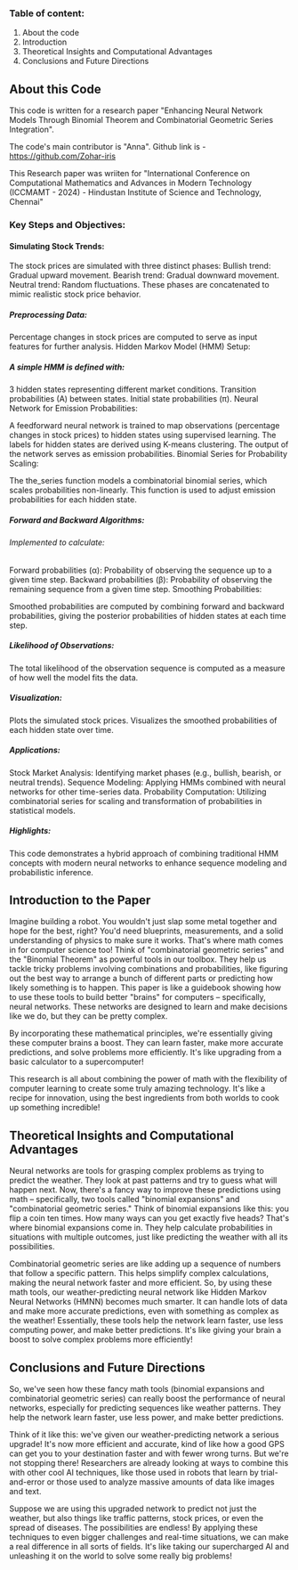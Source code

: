 ### Table of content:
1) About the code
2) Introduction
3) Theoretical Insights and Computational Advantages
4) Conclusions and Future Directions






## About this Code

This code is written for a research paper "Enhancing Neural Network Models Through Binomial Theorem and Combinatorial Geometric Series Integration".

The code's main contributor is "Anna".
Github link is - https://github.com/Zohar-iris

This Research paper was wriiten for "International Conference on Computational Mathematics and Advances in Modern Technology (ICCMAMT - 2024) - Hindustan Institute of Science and Technology, Chennai" 

### Key Steps and Objectives:



#### Simulating Stock Trends:

The stock prices are simulated with three distinct phases:
Bullish trend: Gradual upward movement.
Bearish trend: Gradual downward movement.
Neutral trend: Random fluctuations.
These phases are concatenated to mimic realistic stock price behavior.



##### Preprocessing Data:

Percentage changes in stock prices are computed to serve as input features for further analysis.
Hidden Markov Model (HMM) Setup:



##### A simple HMM is defined with:
3 hidden states representing different market conditions.
Transition probabilities (A) between states.
Initial state probabilities (π).
Neural Network for Emission Probabilities:

A feedforward neural network is trained to map observations (percentage changes in stock prices) to hidden states using supervised learning.
The labels for hidden states are derived using K-means clustering.
The output of the network serves as emission probabilities.
Binomial Series for Probability Scaling:

The the_series function models a combinatorial binomial series, which scales probabilities non-linearly. This function is used to adjust emission probabilities for each hidden state.


##### Forward and Backward Algorithms:

###### Implemented to calculate:
Forward probabilities (α): Probability of observing the sequence up to a given time step.
Backward probabilities (β): Probability of observing the remaining sequence from a given time step.
Smoothing Probabilities:

Smoothed probabilities are computed by combining forward and backward probabilities, giving the posterior probabilities of hidden states at each time step.




##### Likelihood of Observations:

The total likelihood of the observation sequence is computed as a measure of how well the model fits the data.



##### Visualization:

Plots the simulated stock prices.
Visualizes the smoothed probabilities of each hidden state over time.




##### Applications:
Stock Market Analysis: Identifying market phases (e.g., bullish, bearish, or neutral trends).
Sequence Modeling: Applying HMMs combined with neural networks for other time-series data.
Probability Computation: Utilizing combinatorial series for scaling and transformation of probabilities in statistical models.




##### Highlights:
This code demonstrates a hybrid approach of combining traditional HMM concepts with modern neural networks to enhance sequence modeling and probabilistic inference.





## Introduction to the Paper

Imagine building a robot. You wouldn't just slap some metal together and hope for the best, right? You'd need blueprints, measurements, and a solid understanding of physics to make sure it works. That's where math comes in for computer science too!
Think of "combinatorial geometric series" and the "Binomial Theorem" as powerful tools in our toolbox. They help us tackle tricky problems involving combinations and probabilities, like figuring out the best way to arrange a bunch of different parts or predicting how likely something is to happen.
This paper is like a guidebook showing how to use these tools to build better "brains" for computers – specifically, neural networks. These networks are designed to learn and make decisions like we do, but they can be pretty complex.

By incorporating these mathematical principles, we're essentially giving these computer brains a boost. They can learn faster, make more accurate predictions, and solve problems more efficiently. It's like upgrading from a basic calculator to a supercomputer!

This research is all about combining the power of math with the flexibility of computer learning to create some truly amazing technology. It's like a recipe for innovation, using the best ingredients from both worlds to cook up something incredible!



## Theoretical Insights and Computational Advantages

Neural networks are tools for grasping complex problems as trying to predict the weather. They look at past patterns and try to guess what will happen next. Now, there's a fancy way to improve these predictions using math – specifically, two tools called "binomial expansions" and "combinatorial geometric series."
Think of binomial expansions like this: you flip a coin ten times. How many ways can you get exactly five heads? That's where binomial expansions come in. They help calculate probabilities in situations with multiple outcomes, just like predicting the weather with all its possibilities.

Combinatorial geometric series are like adding up a sequence of numbers that follow a specific pattern. This helps simplify complex calculations, making the neural network faster and more efficient.
So, by using these math tools, our weather-predicting neural network like Hidden Markov Neural Networks (HMNN) becomes much smarter. It can handle lots of data and make more accurate predictions, even with something as complex as the weather!
Essentially, these tools help the network learn faster, use less computing power, and make better predictions. It's like giving your brain a boost to solve complex problems more efficiently!



## Conclusions and Future Directions

So, we've seen how these fancy math tools (binomial expansions and combinatorial geometric series) can really boost the performance of neural networks, especially for predicting sequences like weather patterns. They help the network learn faster, use less power, and make better predictions.

Think of it like this: we've given our weather-predicting network a serious upgrade! It's now more efficient and accurate, kind of like how a good GPS can get you to your destination faster and with fewer wrong turns.
But we're not stopping there! Researchers are already looking at ways to combine this with other cool AI techniques, like those used in robots that learn by trial-and-error or those used to analyze massive amounts of data like images and text.

Suppose we are using this upgraded network to predict not just the weather, but also things like traffic patterns, stock prices, or even the spread of diseases. The possibilities are endless!
By applying these techniques to even bigger challenges and real-time situations, we can make a real difference in all sorts of fields. It's like taking our supercharged AI and unleashing it on the world to solve some really big problems!
